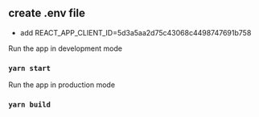 ## create .env file
- add REACT_APP_CLIENT_ID=5d3a5aa2d75c43068c4498747691b758

Run the app in development mode
### `yarn start`

Run the app in production mode
### `yarn build`


